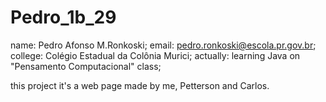 # Pedro_1b_29

name: Pedro Afonso M.Ronkoski; email: pedro.ronkoski@escola.pr.gov.br; college: Colégio Estadual da Colônia Murici;
actually: learning Java on "Pensamento Computacional" class;

this project it's a web page made by me, Petterson and Carlos.
